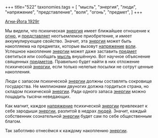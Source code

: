 +++
title="522"
taxonomies.tags = [
 "мысль",
 "энергия",
 "люди",
 "напряжение",
 "представление",
 "воля",
 "огонь",
 "предмет",
]
+++

[Агни-Йога 1929г](/agni/1929)

Мы видели, что психическая [энергия](/tags/энергия) имеет ближайшее отношение к [огню](/tags/огонь), и [представляет](/tags/представление) неотъемлемое приобретение, и имеет аккумулирующее свойство. Значит, эта [энергия](/tags/энергия) может быть накопляема на предметах, которые вызовут [напряжение](/tags/напряжение) [воли](/tags/воля). Успешное накопление [энергии](/tags/энергия) может даже заставить [предмет](/tags/предмет) светиться или сообщать [мысль](/tags/мысль) внушённую. Вот научное объяснение священных [предметов](/tags/предмет). Правильно будет найти в них отложение психической [энергии](/tags/энергия), если только нелепые посылки не сотрут ценные накопления.   

Люди с запасом психической [энергии](/tags/энергия) должны составлять сокровище государства. Не миллионами двуногих должна гордиться страна, но складом психической [энергии](/tags/энергия). Ради одного запаса [энергии](/tags/энергия) можно пощадить тысячи неведающих.   

Как магнит, каждое [напряжение](/tags/напряжение) психической [энергии](/tags/энергия) привлекает к себе зародыши [энергии](/tags/энергия), разлитой в недрах [людей](/tags/люди). Значит, каждый собственник сознательной [энергии](/tags/энергия) будет сам по себе общественным благом.   

Так заботливо отнесёмся к каждому накоплению [энергии](/tags/энергия).
